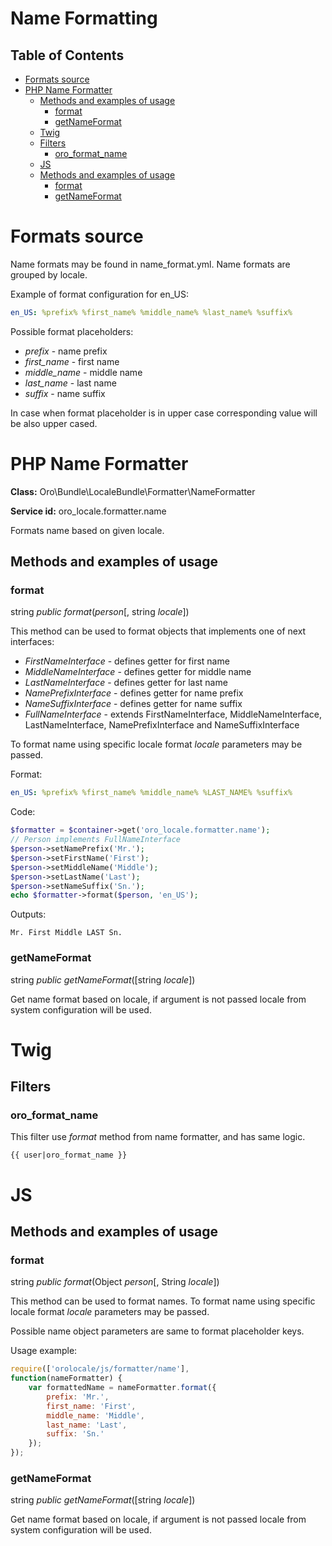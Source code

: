 Name Formatting
==================

Table of Contents
-----------------
 - [Formats source](#format-source)
 - [PHP Name Formatter](#php-name-formatter)
    - [Methods and examples of usage](#methods-and-examples-of-usage)
      - [format](#format)
      - [getNameFormat](#getNameFormat)
   - [Twig](#twig)
    - [Filters](#filters)
      - [oro_format_name](#oro_format_name)
   - [JS](#js)
    - [Methods and examples of usage](#js_methods-and-examples-of-usage)
        - [format](#js_format)
        - [getNameFormat](#js_getNameFormat)

Formats source
================
Name formats may be found in name_format.yml. Name formats are grouped by locale.

Example of format configuration for en_US:

```yaml
en_US: %prefix% %first_name% %middle_name% %last_name% %suffix%
```

Possible format placeholders:

* *prefix* - name prefix
* *first_name* - first name
* *middle_name* - middle name
* *last_name* - last name
* *suffix* - name suffix

In case when format placeholder is in upper case corresponding value will be also upper cased.

PHP Name Formatter
====================

**Class:** Oro\Bundle\LocaleBundle\Formatter\NameFormatter

**Service id:** oro_locale.formatter.name

Formats name based on given locale.

Methods and examples of usage
-----------------------------

### format

string *public* *format*(*person*[, string *locale*])

This method can be used to format objects that implements one of next interfaces:

* *FirstNameInterface* - defines getter for first name
* *MiddleNameInterface* - defines getter for middle name
* *LastNameInterface* - defines getter for last name
* *NamePrefixInterface* - defines getter for name prefix
* *NameSuffixInterface* - defines getter for name suffix
* *FullNameInterface* - extends FirstNameInterface, MiddleNameInterface, LastNameInterface, NamePrefixInterface and NameSuffixInterface

To format name using specific locale format *locale* parameters may be passed.

Format:

```yaml
en_US: %prefix% %first_name% %middle_name% %LAST_NAME% %suffix%
```

Code:

```php
$formatter = $container->get('oro_locale.formatter.name');
// Person implements FullNameInterface
$person->setNamePrefix('Mr.');
$person->setFirstName('First');
$person->setMiddleName('Middle');
$person->setLastName('Last');
$person->setNameSuffix('Sn.');
echo $formatter->format($person, 'en_US');
```

Outputs:

```
Mr. First Middle LAST Sn.
```


### getNameFormat

string *public* *getNameFormat*([string *locale*])

Get name format based on locale, if argument is not passed locale from system configuration will be used.

Twig
====

Filters
-------

### oro_format_name

This filter use *format* method from name formatter, and has same logic.

```
{{ user|oro_format_name }}
```

JS
============

Methods and examples of usage
-----------------------------

### format

string *public* *format*(Object *person*[, String *locale*])

This method can be used to format names.
To format name using specific locale format *locale* parameters may be passed.

Possible name object parameters are same to format placeholder keys.

Usage example:

```javascript
require(['orolocale/js/formatter/name'],
function(nameFormatter) {
    var formattedName = nameFormatter.format({
        prefix: 'Mr.',
        first_name: 'First',
        middle_name: 'Middle',
        last_name: 'Last',
        suffix: 'Sn.'
    });
});
```

### getNameFormat

string *public* *getNameFormat*([string *locale*])

Get name format based on locale, if argument is not passed locale from system configuration will be used.
